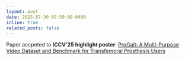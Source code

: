 ```yaml
---
layout: post
date: 2025-07-30 07:59:00-0400
inline: true
related_posts: false
---
```


Paper accpeted to **ICCV'25 highlight poster**: [ProGait: A Multi-Purpose Video Dataset and Benchmark for Transfemoral Prosthesis Users](https://arxiv.org/abs/2507.10223)

